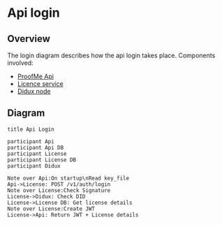 # Api login

## Overview

The login diagram describes how the api login takes place.
Components involved:

* [ProofMe Api](components_api.md)
* [Licence service](components_license.md)
* [Didux node](components_node.md)

## Diagram

```websequencediagrams
title Api Login

participant Api
participant Api DB
participant License
participant License DB
participant Didux

Note over Api:On startup\nRead key_file
Api->License: POST /v1/auth/login
Note over License:Check Signature
License->Didux: Check DID
License->License DB: Get license details
Note over License:Create JWT
License->Api: Return JWT + License details
```